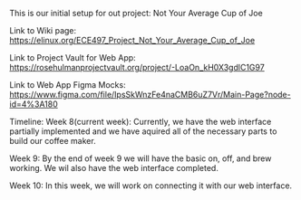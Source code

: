 This is our initial setup for out project: Not Your Average Cup of Joe

Link to Wiki page: https://elinux.org/ECE497_Project_Not_Your_Average_Cup_of_Joe

Link to Project Vault for Web App: https://rosehulmanprojectvault.org/project/-LoaOn_kH0X3gdlC1G97

Link to Web App Figma Mocks: https://www.figma.com/file/IpsSkWnzFe4naCMB6uZ7Vr/Main-Page?node-id=4%3A180

Timeline:
Week 8(current week): Currently, we have the web interface partially implemented and we have aquired all of the necessary parts to build our coffee maker.

Week 9: By the end of week 9 we will have the basic on, off, and brew working. We wil also have the web interface completed.

Week 10: In this week, we will work on connecting it with our web interface.
